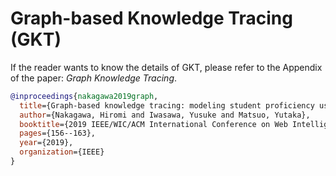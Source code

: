 # Graph-based Knowledge Tracing (GKT)

If the reader wants to know the details of GKT, please refer to the Appendix of the paper: *Graph Knowledge Tracing*.
```bibtex
@inproceedings{nakagawa2019graph,
  title={Graph-based knowledge tracing: modeling student proficiency using graph neural network},
  author={Nakagawa, Hiromi and Iwasawa, Yusuke and Matsuo, Yutaka},
  booktitle={2019 IEEE/WIC/ACM International Conference on Web Intelligence (WI)},
  pages={156--163},
  year={2019},
  organization={IEEE}
}
```